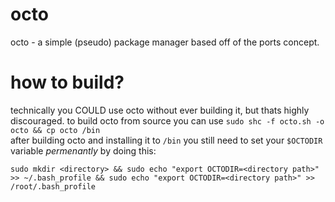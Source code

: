 # octo
octo - a simple (pseudo) package manager based off of the ports concept.

# how to build?
technically you COULD use octo without ever building it, but thats highly discouraged.
to build octo from source you can use `sudo shc -f octo.sh -o octo && cp octo /bin`
<br>
after building octo and installing it to `/bin` you still need to set your `$OCTODIR` variable *permenantly*
by doing this:

`sudo mkdir <directory> && sudo echo "export OCTODIR=<directory path>" >> ~/.bash_profile && sudo echo "export OCTODIR=<directory path>" >> /root/.bash_profile`
